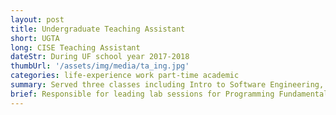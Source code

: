 ```yaml
---
layout: post
title: Undergraduate Teaching Assistant
short: UGTA
long: CISE Teaching Assistant
dateStr: During UF school year 2017-2018
thumbUrl: '/assets/img/media/ta_ing.jpg'
categories: life-experience work part-time academic
summary: Served three classes including Intro to Software Engineering, Intro to Database Systems, and Programming Fundamentals 2.
brief: Responsible for leading lab sessions for Programming Fundamentals, helping students with learning MEAN stack and Agile development in Software Engineering discussion sessions, assisting students with learning SQL and Database systems, and holding office hours to help with any questions.
---
```


